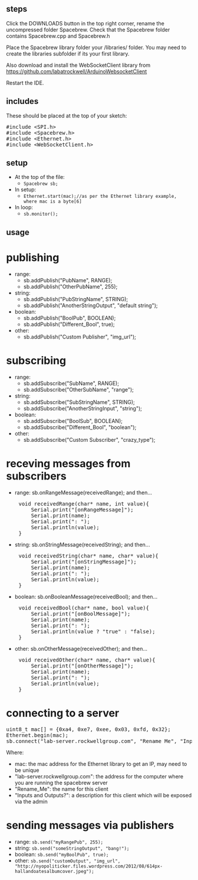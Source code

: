 steps
-------------

Click the DOWNLOADS button in the top right corner, rename the uncompressed folder Spacebrew. Check that the Spacebrew folder contains Spacebrew.cpp and Spacebrew.h

Place the Spacebrew library folder your <arduinosketchfolder>/libraries/ folder. You may need to create the libraries subfolder if its your first library. 

Also download and install the WebSocketClient library from https://github.com/labatrockwell/ArduinoWebsocketClient

Restart the IDE.

includes
--------------

These should be placed at the top of your sketch:

<pre>
#include &lt;SPI.h>
#include &lt;Spacebrew.h>
#include &lt;Ethernet.h>
#include &lt;WebSocketClient.h>
</pre>

setup
--------------
* At the top of the file:
    * ```Spacebrew sb;```
* In setup:
    * ```Ethernet.start(mac);//as per the Ethernet library example, where mac is a byte[6]```
* In loop:
    * ```sb.monitor();```

usage
--------------
publishing
==============

* range:
    * sb.addPublish("PubName", RANGE);
    * sb.addPublish("OtherPubName", 255);
* string:
    * sb.addPublish("PubStringName", STRING);
    * sb.addPublish("AnotherStringOutput", "default string");
* boolean:
    * sb.addPublish("BoolPub", BOOLEAN);
    * sb.addPublish("Different_Bool", true);
* other:
    * sb.addPublish("Custom Publisher", "img_url");

subscribing
=============
* range:
    * sb.addSubscribe("SubName", RANGE);
    * sb.addSubscribe("OtherSubName", "range");
* string:
    * sb.addSubscribe("SubStringName", STRING);
    * sb.addSubscribe("AnotherStringInput", "string");
* boolean:
    * sb.addSubscribe("BoolSub", BOOLEAN);
    * sb.addSubscribe("Different_Bool", "boolean");
* other:
    * sb.addSubscribe("Custom Subscriber", "crazy_type");

receving messages from subscribers
=========================
* range:
    sb.onRangeMessage(receivedRange);
    and then...
<pre>
    void receivedRange(char* name, int value){
        Serial.print("[onRangeMessage]");
        Serial.print(name);
        Serial.print(": ");
        Serial.println(value);
    }
</pre>
* string:
    sb.onStringMessage(receivedString);
    and then...
<pre>
    void receivedString(char* name, char* value){
        Serial.print("[onStringMessage]");
        Serial.print(name);
        Serial.print(": ");
        Serial.println(value);
    }
</pre>
* boolean:
    sb.onBooleanMessage(receivedBool);
    and then...
<pre>
    void receivedBool(char* name, bool value){
        Serial.print("[onBoolMessage]");
        Serial.print(name);
        Serial.print(": ");
        Serial.println(value ? "true" : "false);
    }
</pre>
* other:
    sb.onOtherMessage(receivedOther);
    and then...
<pre>
    void receivedOther(char* name, char* value){
        Serial.print("[onOtherMessage]");
        Serial.print(name);
        Serial.print(": ");
        Serial.println(value);
    }
</pre>

connecting to a server
=================
<pre>
uint8_t mac[] = {0xa4, 0xe7, 0xee, 0x03, 0xfd, 0x32};
Ethernet.begin(mac);
sb.connect("lab-server.rockwellgroup.com", "Rename_Me", "Inputs and Outputs?");
</pre>
Where:
* mac: the mac address for the Ethernet library to get an IP, may need to be unique
* "lab-server.rockwellgroup.com": the address for the computer where you are running the spacebrew server
* "Rename_Me": the name for this client
* "Inputs and Outputs?": a description for this client which will be exposed via the admin


sending messages via publishers
================
* range:
    ```sb.send("myRangePub", 255);```
* string:
    ```sb.send("someStringOutput", "bang!");```
* boolean:
    ```sb.send("myBoolPub", true);```
* other:
    ```sb.send("customOutput", "img_url", "http://nyopoliticker.files.wordpress.com/2012/08/614px-hallandoatesalbumcover.jpeg");```
